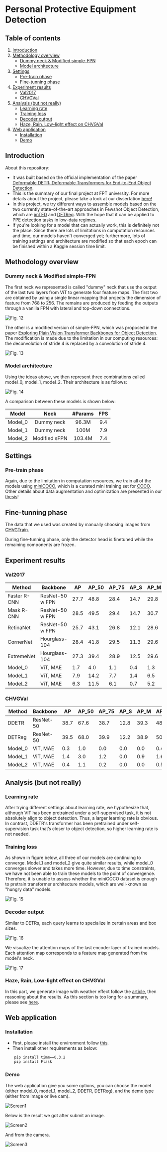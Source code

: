 # Personal Protective Equipment Detection

## Table of contents
1. [Introduction](#introduction)
2. [Methodology overview](#methodology)
	- [Dummy neck & Modified simple-FPN](#neck)
	- [Model architecture](#model)
3. [Settings](#setting)
    - [Pre-train phase](#pretrain)
    - [Fine-tunning phase](#finetune)
4. [Experiment results](#result)
    - [Val2017](#val1)
    - [CHVGVal](#val2)
5. [Analysis (but not really)](#analysis)
    - [Learning rate](#lr)
    - [Training loss](#loss)
    - [Decoder output](#output)
    - [Haze, Rain, Low-light effect on CHVGVal](#effect)
6. [Web application](#web)
    - [Installation](#installation)
    - [Demo](#demo)

## <a name="introduction"></a> Introduction
About this repository:
- It was built based on the official implementation of the paper [Deformable DETR: Deformable Transformers for End-to-End Object Detection](https://github.com/fundamentalvision/Deformable-DETR). 
- This is the summary of our final project at FPT university. For more details about the project, please take a look at our dissertation [here!](https://drive.google.com/drive/folders/1kZmqb7pM0cy5Ww1Swt6KqmZImHyLHo6y?usp=sharing)
- In this project, we try different ways to assemble models based on the two currently state-of-the-art approaches in Fewshot Object Detection, which are [imTED](https://arxiv.org/abs/2205.09613) and [DETReg](https://arxiv.org/abs/2106.04550). With the hope that it can be applied to PPE detection tasks in low-data regimes.
- If you're looking for a model that can actually work, this is definitely not the place. Since there are lots of limitations in computation resources and time, our models haven't converged yet; furthermore, lots of training settings and architecture are modified so that each epoch can be finished within a Kaggle session time limit.

## <a name="methodology"></a> Methodology overview
### <a name="neck"></a> Dummy neck & Modified simple-FPN
The first neck we represented is called "dummy" neck that use the output of the last two layers from ViT to generate four feature maps. The first two are obtained by using a single linear mapping that projects the dimension of feature from 768 to 256. The remains are produced by feeding the outputs through a vanilla FPN with lateral and top-down connections.

![Fig. 12](/static/Fig12.png)

The other is a modified version of simple-FPN, which was proposed in the paper [Exploring Plain Vision Transformer Backbones for Object Detection](https://arxiv.org/abs/2203.16527). The modification is made due to the limitation in our computing resources: the deconvolution of stride 4 is replaced by a convolution of stride 4.

![Fig. 13](/static/Fig13.png)

### <a name="model"></a> Model architecture
Using the ideas above, we then represent three combinations called model_0, model_1, model_2. Their architecture is as follows:

![Fig. 14](/static/Fig14.png)

A comparison between these models is shown below:

|    Model    |      Neck      |  #Params  |   FPS   |
|:-------------:|:----------------:|:-----------:|:---------:|
| Model_0 | Dummy neck |  96.3M  | 9.4 |
| Model_1 | Dummy neck |  100M   | 7.9 |
| Model_2 | Modified sFPN | 103.4M   | 7.4 |

## <a name="setting"></a> Settings
### <a name="pretrain"></a> Pre-train phase
Again, due to the limitation in computation resources, we train all of the models using [miniCOCO](https://github.com/giddyyupp/coco-minitrain), which is a curated mini training set for [COCO](https://cocodataset.org/#home). Other details about data augmentation and optimization are presented in our [thesis](https://drive.google.com/drive/folders/1kZmqb7pM0cy5Ww1Swt6KqmZImHyLHo6y?usp=sharing)!

## <a name="finetune"></a> Fine-tunning phase
The data that we used was created by manually choosing images from [CHVGTrain](https://universe.roboflow.com/scalersai/chvg-conversion).

During fine-tunning phase, only the detector head is finetuned while the remaining components are frozen.

## <a name="result"></a> Experiment results
### <a name="val1"></a> Val2017
| Method        | Backbone         | AP    | AP\_50 | AP\_75 | AP\_S | AP\_M | AP\_L |
|---------------|------------------|-------|--------|--------|-------|-------|-------|
| Faster R\-CNN | ResNet\-50 w FPN | 27\.7 | 48\.8  | 28\.4  | 14\.7 | 29\.8 | 36\.4 |
| Mask R\-CNN   | ResNet\-50 w FPN | 28\.5 | 49\.5  | 29\.4  | 14\.7 | 30\.7 | 37\.6 |
| RetinaNet     | ResNet\-50 w FPN | 25\.7 | 43\.1  | 26\.8  | 12\.1 | 28\.6 | 34\.2 |
| CornerNet     | Hourglass\-104   | 28\.4 | 41\.8  | 29\.5  | 11\.3 | 29\.6 | 39\.2 |
| ExtremeNet    | Hourglass\-104   | 27\.3 | 39\.4  | 28\.9  | 12\.5 | 29\.6 | 38\.0 |
| Model_0       | ViT, MAE         | 1\.7  | 4\.0   | 1\.1   | 0\.4  | 1\.3  | 2\.8  |
| Model_1       | ViT, MAE         | 7\.9  | 14\.2  | 7\.7   | 1\.4  | 6\.5  | 14\.8 |
| Model_2       | ViT, MAE         | 6\.3  | 11\.5  | 6\.1   | 0\.7  | 5\.2  | 11\.6 |

### <a name="val2"></a> CHVGVal
| Method        | Backbone         | AP    | AP\_50 | AP\_75 | AP\_S | AP\_M | AP\_L |
|---------------|------------------|-------|--------|--------|-------|-------|-------|
| DDETR         | ResNet\-50       | 38\.7 | 67\.6  | 38\.7  | 12\.8 | 39\.3 | 48\.4 |
| DETReg        | ResNet\-50       | 39\.5 | 68\.0  | 39\.9  | 12\.2 | 38\.9 | 50\.5 |
| Model_0       | ViT, MAE         | 0\.3  | 1\.0   | 0\.0   | 0\.0  | 0\.0  | 0\.4  |
| Model_1       | ViT, MAE         | 1\.4  | 3\.0   | 1\.2   | 0\.0  | 0\.9  | 1\.6  |
| Model_2       | ViT, MAE         | 0\.4  | 1\.1   | 0\.2   | 0\.0  | 0\.0  | 0\.5  |

## <a name="analysis"></a> Analysis (but not really)
### <a name="lr"></a> Learning rate
After trying different settings about learning rate, we hypothesize that, although ViT has been pretrained under a self-supervised task, it is not absolutely align to object detection. Thus, a larger learning rate is 
obvious. In contrast, DDETR's transformer has been pretrained under self-supervision task 
that’s closer to object detection, so higher learning rate is not needed.
 
### <a name="loss"></a> Training loss
As shown in figure below, all three of our models are continuing to 
converge. Model_1 and model_2 give quite similar results, while model_0 converges 
slower and takes more time. However, due to time constraints, we have not been able to 
train these models to the point of convergence. Therefore, it is unable to assess whether the 
miniCOCO dataset is enough to pretrain transformer architecture models, which are well-known as "hungry data" models.

![Fig. 15](/static/Fig15.png)

### <a name="output"></a> Decoder output
Similar to DETRs, each query learns to specialize in certain areas and box sizes.

![Fig. 16](/static/Fig16.png)

We visualize the attention maps of the last 
encoder layer of trained models. Each attention map corresponds to a feature map 
generated from the model's neck.

![Fig. 17](/static/Fig17.png)

### <a name="effect"></a> Haze, Rain, Low-light effect on CHVGVal
In this part, we generate image with weather effect follow the [article](https://peerj.com/articles/cs-999/), then reasoning about the results. As this section is too long for a summary, please see [here](https://drive.google.com/drive/folders/1kZmqb7pM0cy5Ww1Swt6KqmZImHyLHo6y?usp=sharing).


## <a name="web"></a> Web application
### <a name="installation"></a> Installation
- First, please install the environment follow [this](https://github.com/amirbar/DETReg).
- Then install other requirements as below:
```bash
    pip install timm==0.3.2
    pip install Flask
```

### <a name="demo"></a> Demo
The web application give you some options, you can choose the model (either model_0, model_1, model_2, DDETR, DETReg), and the demo type (either from image or live cam).

![Screen1](/static/web1.png)

Below is the result we got after submit an image.

![Screen2](/static/web2.png)

And from the camera.

![Screen3](/static/web3.png)
